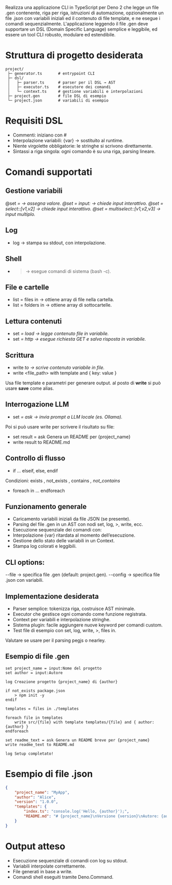 Realizza una applicazione CLI in TypeScript per Deno 2 che legge un file .gen
contenente, riga per riga, istruzioni di automazione, opzionalmente un file
.json con variabili iniziali ed il contenuto di file template, e ne esegue i
comandi sequenzialmente. L'applicazione leggendo il file .gen deve supportare un
DSL (Domain Specific Language) semplice e leggibile, ed essere un tool CLI robusto, modulare ed estendibile.

# Struttura di progetto desiderata

```plaintext
project/
 ├─ generator.ts       # entrypoint CLI
 ├─ dsl/
 │   ├─ parser.ts      # parser per il DSL → AST
 │   ├─ executor.ts    # esecutore dei comandi
 │   └─ context.ts     # gestione variabili e interpolazioni
 ├─ project.gen        # file DSL di esempio
 └─ project.json       # variabili di esempio
```

# Requisiti DSL

- Commenti: iniziano con #
- Interpolazione variabili: {var} → sostituito al runtime.
- Niente virgolette obbligatorie: le stringhe si scrivono direttamente.
- Sintassi a riga singola: ogni comando è su una riga, parsing lineare.

# Comandi supportati

## Gestione variabili

@set <var> = <value> → assegna valore. @set <var> = input:<prompt> → chiede input interattivo. @set <var> = select:<prompt>:[v1,v2] → chiede input interattivo. @set <var> = multiselect:<prompt>:[v1,v2,v3] → input multiplo.

## Log

- log <message> → stampa su stdout, con interpolazione.

## Shell

- > <comando> → esegue comandi di sistema (bash -c).

## File e cartelle

- list = files in <path> → ottiene array di file nella cartella.
- list = folders in <path> → ottiene array di sottocartelle.

## Lettura contenuti

- set <var> = load <path> → legge contenuto file in variabile.
- set <var> = http <url> → esegue richiesta GET e salva risposta in variabile.

## Scrittura

- write <var> to <path> → scrive contenuto variabile in file.
- write <file_path> with template <template-path> and { key: value }

Usa file template e parametri per generare output. al posto di **write** si può
usare **save** come alias.

## Interrogazione LLM

- set <var> = ask <prompt> → invia prompt a LLM locale (es. Ollama).

Poi si può usare write per scrivere il risultato su file:

- set result = ask Genera un README per {project_name}
- write result to README.md

## Controllo di flusso

- if <condition> … elseif<condition>, else, endif

Condizioni: exists <path>, not_exists <path>, contains <var>, not_contains <var>

- foreach <item> in <list> … endforeach

## Funzionamento generale

- Caricamento variabili iniziali da file JSON (se presente).
- Parsing del file .gen in un AST con nodi set, log, >, write, ecc.
- Esecuzione sequenziale dei comandi con:
- Interpolazione {var} ritardata al momento dell’esecuzione.
- Gestione dello stato delle variabili in un Context.
- Stampa log colorati e leggibili.

## CLI options:

--file <path> → specifica file .gen (default: project.gen). --config <path> →
specifica file .json con variabili.

## Implementazione desiderata

- Parser semplice: tokenizza riga, costruisce AST minimale.
- Executor che gestisce ogni comando come funzione registrata.
- Context per variabili e interpolazione stringhe.
- Sistema plugin: facile aggiungere nuove keyword per comandi custom. 
- Test file di esempio con set, log, write, >, files in.

Valutare se usare per il parsing pegjs o nearley.

## Esempio di file .gen

```plaintext
set project_name = input:Nome del progetto
set author = input:Autore

log Creazione progetto {project_name} di {author}

if not_exists package.json
    > npm init -y
endif

templates = files in ./templates

foreach file in templates
    write src/{file} with template templates/{file} and { author: {author} }
endforeach

set readme_text = ask Genera un README breve per {project_name}
write readme_text to README.md

log Setup completato!
```

# Esempio di file .json

```json
{
    "project_name": "MyApp",
    "author": "Alice",
    "version": "1.0.0",
    "templates": {
        "index.ts": "console.log('Hello, {author}');",
        "README.md": "# {project_name}\nVersione {version}\nAutore: {author}"
    }
}
```

# Output atteso
- Esecuzione sequenziale di comandi con log su stdout.
- Variabili interpolate correttamente.
- File generati in base a write.
- Comandi shell eseguiti tramite Deno.Command.
